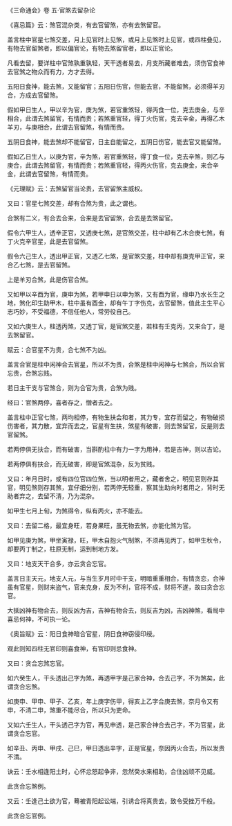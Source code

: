 《三命通会》卷 五·官煞去留杂论

《喜忌篇》云：煞官混杂类，有去官留煞，亦有去煞留官。

盖言柱中官星七煞交差，月上见官时上见煞，或月上见煞时上见官，或四柱叠见，有物去官留煞者，即以偏官论，有物去煞留官者，即以正官论。

凡看去留，要详柱中官煞孰重孰轻，天干透者易去，月支所藏者难去，须伤官食神去官煞之物众而有力，方才去得。

五阳日食神，能去煞，又能留官；五阳日伤官，但能去官，不能留煞，必须得羊刃合，方成去官留煞。

假如甲日生人，甲以辛为官，庚为煞，若官重煞轻，得丙食一位，克去庚金，与辛相合，此谓去煞留官，有情而贵；若煞重官轻，得丁火伤官，克去辛金，再得乙木羊刃，与庚相合，此谓去官留煞，有情而贵。

五阴日食神，能去煞却不能留官，日主自能留之，五阴日伤官，能去官又能留煞。

假如乙日生人，以庚为官，辛为煞，若官重煞轻，得丁食一位，克去辛煞，则乙与庚合，此谓去煞留官，有情而贵；若煞重官轻，得丙火伤官，克去庚金，来合辛金，此谓去官留煞，有情而贵。

《元理赋》云：去煞留官当论贵，去官留煞主威权。

又曰：官星七煞交差，却有合煞为贵，此之谓也。

合煞有二义，有合去合来，合来是去官留煞，合去是去煞留官。

假令六甲生人，透辛正官，又透庚七煞，是官煞交差，柱中却有乙木合庚七煞，有丁火克辛官星，此是去官留煞。

假令六己生人，透出甲正官，又透乙七煞，是官煞交差，柱中却有庚克甲正官，来合乙七煞，是去官留煞。

上是羊刃合煞，此是伤官合煞。

又如甲以辛酉为官，庚申为煞，若甲申日以申为煞，又有酉为官，缘申乃水长生之地，煞化印生助甲木，柱中虽有酉金，却有午丁字伤克，去官留煞，值此主生平心志巧妙，不受福德，不信任他人，常劳役自己。

又如六庚生人，柱透丙煞，又透丁官，是官煞交差，若柱有壬克丙，又来合丁，是去煞留官。

赋云：合官星不为贵，合七煞不为凶。

盖言合官是柱中闲神合去官星，所以不为贵，合煞是柱中闲神与七煞合，所以合官忘贵，合煞忘贱。

若日主干支与官煞合，则为合官为贵，合煞为贱。

经曰：官煞两停，喜者存之，憎者去之。

盖言柱中正官七煞，两均相停，有物生扶会和者，其力专，宜存而留之，有物破损伤害者，其力散，宜弃而去之，官星有生扶，煞星有破害，则去煞留官，反是则去官留煞。

若两停俱无扶合，而有破害，当斟酌柱中有力一字为用神，若是吉神，则以吉论。

若两停俱有扶合，而无破害，即是官煞混杂，反为贫贱。

又曰：年月日时，或有四位官四位煞，当以明者用之，藏者舍之，明见官则存其官，明见煞则存其煞，宜仔细分别，若两停无轻重，察其生助向时者用之，背时无助者弃之，去留不清，乃为混杂。

如甲生七月上旬，为煞得令，纵有丙火，亦不能去。

又曰：去留二格，最宜身旺，若身果旺，虽无物去煞，亦能化煞为官。

如甲见庚为煞，甲坐寅禄，旺，甲木自抱火气制煞，不须再见丙丁，如甲生秋令，却要丙丁制之，柱原无制，运到制地方发。

又曰：地支天干合多，亦云贪合忘官。

盖言日主天元，地支人元，与当生岁月时中干支，明暗重重相合，有情贪恋，合神虽有官星，则财来盗气，官来克身，反为不利，官将不成，财将不遂，故曰贪合忘官。

大抵凶神有物合去，则反凶为吉，吉神有物合去，则反吉为凶，吉凶神煞，看局中喜忌何神，不可执一论。

《奥旨赋》云：阳日食神暗合官星，阴日食神窃侵印绶。

观此则知四柱无官印则喜食神，有官印则忌食神。

又曰：贪合忘煞忘官。

如六癸生人，干头透出己字为煞，再透甲字是己家合神，合去己字，不为煞矣，此谓贪合忘煞。

如庚申、甲申、甲子、乙亥，年上庚字伤甲，得亥上乙字合庚去煞，奈月令又有申，不清二申，煞重不能尽合，所以只为吏命。

又如六壬生人，干头透己字为官，再见申透，是己家合神合去己字，不为官星，此谓贪合忘官。

如辛丑、丙申、甲戌、己巳，甲日透出辛字，正是官星，奈因丙火合去，所以发贵不清。

诀云：壬水相逢阳土时，心怀忿怒起争非，忽然癸水来相助，合住凶顽不见威。

此贪合忘煞例。

又云：壬逢己土欲为官，蓦被青阳起讼端，引诱合将真贵去，致令受挫万千般。

此贪合忘官例。

